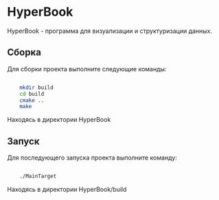 # HyperBook

HyperBook - программа для визуализации и структуризации данных.

## Сборка 

Для сборки проекта выполните следующие команды:

```bash

    mkdir build
    cd build 
    cmake ..
    make

```
Находясь в директории HyperBook

## Запуск 

Для последующего запуска проекта выполните команду:

```bash 

    ./MainTarget

```

Находясь в директории HyperBook/build